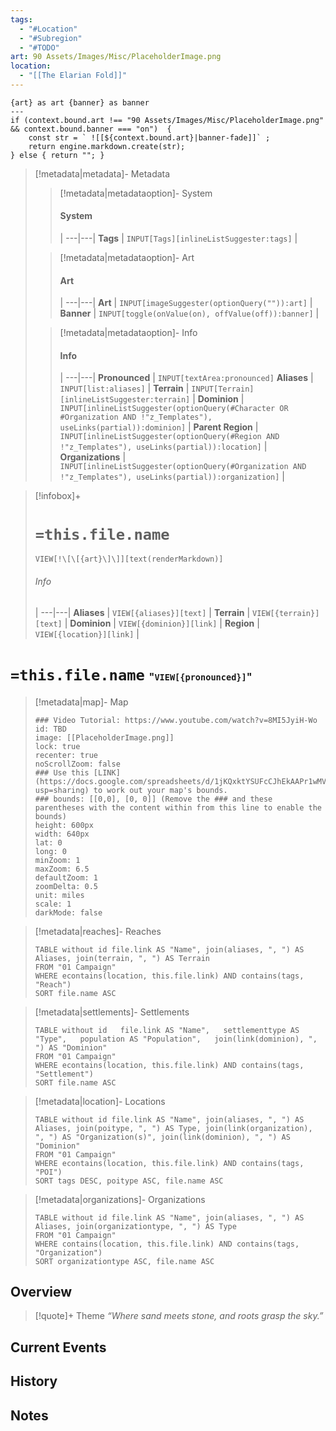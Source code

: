 ```yaml
---
tags:
  - "#Location"
  - "#Subregion"
  - "#TODO"
art: 90 Assets/Images/Misc/PlaceholderImage.png
location:
  - "[[The Elarian Fold]]"
---
```


```meta-bind-js-view 
{art} as art {banner} as banner
--- 
if (context.bound.art !== "90 Assets/Images/Misc/PlaceholderImage.png" && context.bound.banner === "on")  { 
    const str = ` ![[${context.bound.art}|banner-fade]]` ;
    return engine.markdown.create(str); 
} else { return ""; }
```

> [!metadata|metadata]- Metadata 
>> [!metadata|metadataoption]- System
>> #### System
>>  |
>> ---|---|
> **Tags** | `INPUT[Tags][inlineListSuggester:tags]` |
>
>> [!metadata|metadataoption]- Art
>> #### Art
>>  |
>> ---|---|
> **Art** | `INPUT[imageSuggester(optionQuery("")):art]` |
> **Banner** | `INPUT[toggle(onValue(on), offValue(off)):banner]` |
>
>> [!metadata|metadataoption]- Info
>> #### Info
>>  |
>> ---|---|
> **Pronounced** |  `INPUT[textArea:pronounced]`
> **Aliases** | `INPUT[list:aliases]` |
> **Terrain** | `INPUT[Terrain][inlineListSuggester:terrain]` |
> **Dominion** | `INPUT[inlineListSuggester(optionQuery(#Character OR #Organization AND !"z_Templates"), useLinks(partial)):dominion]` |
> **Parent Region** | `INPUT[inlineListSuggester(optionQuery(#Region AND !"z_Templates"), useLinks(partial)):location]` |
> **Organizations** | `INPUT[inlineListSuggester(optionQuery(#Organization AND !"z_Templates"), useLinks(partial)):organization]` |

> [!infobox]+
> # `=this.file.name`
> `VIEW[!\[\[{art}\]\]][text(renderMarkdown)]`
> ###### Info
>  |
> ---|---|
> **Aliases** | `VIEW[{aliases}][text]` |
> **Terrain** | `VIEW[{terrain}][text]` |
> **Dominion** | `VIEW[{dominion}][link]` |
> **Region** | `VIEW[{location}][link]` |

# **`=this.file.name`** <span style="font-size: medium">"`VIEW[{pronounced}]`"</span>

> [!metadata|map]- Map
> ```leaflet
> ### Video Tutorial: https://www.youtube.com/watch?v=8MI5JyiH-Wo
> id: TBD
> image: [[PlaceholderImage.png]]
> lock: true
> recenter: true
> noScrollZoom: false
> ### Use this [LINK](https://docs.google.com/spreadsheets/d/1jKQxktYSUFcCJhEkAAPr1wMVBTqUdpEfA5XveUXI17I/edit?usp=sharing) to work out your map's bounds.
> ### bounds: [[0,0], [0, 0]] (Remove the ### and these parentheses with the content within from this line to enable the bounds)
> height: 600px
> width: 640px
> lat: 0
> long: 0
> minZoom: 1
> maxZoom: 6.5
> defaultZoom: 1
> zoomDelta: 0.5
> unit: miles
> scale: 1
> darkMode: false
> ```

> [!metadata|reaches]- Reaches
> ```dataview
> TABLE without id file.link AS "Name", join(aliases, ", ") AS Aliases, join(terrain, ", ") AS Terrain
> FROM "01 Campaign"
> WHERE econtains(location, this.file.link) AND contains(tags, "Reach")
> SORT file.name ASC
> ```

> [!metadata|settlements]- Settlements
>```dataview
>TABLE without id   file.link AS "Name",   settlementtype AS "Type",   population AS "Population",   join(link(dominion), ", ") AS "Dominion"
>FROM "01 Campaign"
>WHERE econtains(location, this.file.link) AND contains(tags, "Settlement")
>SORT file.name ASC
>```

> [!metadata|location]- Locations
> ```dataview
> TABLE without id file.link AS "Name", join(aliases, ", ") AS Aliases, join(poitype, ", ") AS Type, join(link(organization), ", ") AS "Organization(s)", join(link(dominion), ", ") AS "Dominion"
> FROM "01 Campaign"
> WHERE econtains(location, this.file.link) AND contains(tags, "POI")
> SORT tags DESC, poitype ASC, file.name ASC

> [!metadata|organizations]- Organizations
> ```dataview
> TABLE without id file.link AS "Name", join(aliases, ", ") AS Aliases, join(organizationtype, ", ") AS Type
> FROM "01 Campaign"
> WHERE contains(location, this.file.link) AND contains(tags, "Organization")
> SORT organizationtype ASC, file.name ASC

## Overview 
> [!quote]+ Theme
> *“Where sand meets stone, and roots grasp the sky.”*



## Current Events



## History



## Notes

